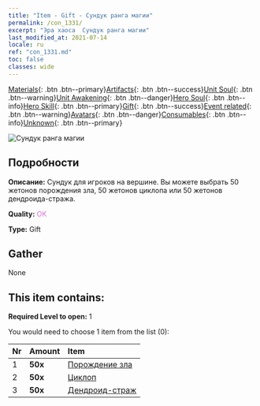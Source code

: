 ```yaml
---
title: "Item - Gift - Сундук ранга магии"
permalink: /con_1331/
excerpt: "Эра хаоса  Сундук ранга магии"
last_modified_at: 2021-07-14
locale: ru
ref: "con_1331.md"
toc: false
classes: wide
---
```

 [Materials](/ItemsRU/){: .btn .btn--primary}[Artifacts](/ItemsRU/Artifacts/){: .btn .btn--success}[Unit Soul](/ItemsRU/UnitSoul/){: .btn .btn--warning}[Unit Awakening](/ItemsRU/UnitAwakening/){: .btn .btn--danger}[Hero Soul](/ItemsRU/HeroSoul/){: .btn .btn--info}[Hero Skill](/ItemsRU/HeroSkill/){: .btn .btn--primary}[Gift](/ItemsRU/Gift/){: .btn .btn--success}[Event related](/ItemsRU/Events/){: .btn .btn--warning}[Avatars](/ItemsRU/Avatars/){: .btn .btn--danger}[Consumables](/ItemsRU/Consumables/){: .btn .btn--info}[Unknown](/ItemsRU/Unknown/){: .btn .btn--primary}

 ![Сундук ранга магии](/images/t/i_905001.png)

## Подробности
 **Описание:** Сундук для игроков на вершине. Вы можете выбрать 50 жетонов порождения зла, 50 жетонов циклопа или 50 жетонов дендроида-стража.

 **Quality:** <span style="color: #DA70D6">OK</span>

 **Type:** Gift

## Gather

  None

## This item contains:

 **Required Level to open:** 1

 You would need to choose 1 item from the list (0):

  | Nr | Amount |     Item    |
  |:---|:-------|:------------|
  | 1 |  **50x** | [Порождение зла](/ItemsRU/unt_230/) |  | 
  | 2 |  **50x** | [Циклоп](/ItemsRU/unt_222/) |  | 
  | 3 |  **50x** | [Дендроид-страж](/ItemsRU/unt_203/) |  | 
